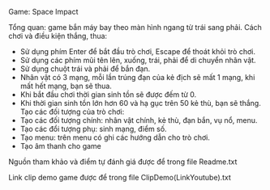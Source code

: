 Game: Space Impact

Tổng quan: game bắn máy bay theo màn hình ngang từ trái sang phải.
Cách chơi và điều kiện thắng, thua:
- Sử dụng phím Enter để bắt đầu trò chơi, Escape để thoát khỏi trò chơi.
- Sử dụng các phím mũi tên lên, xuống, trái, phải để di chuyển nhân vật.
- Sử dụng chuột trái và phải để bắn đạn.
- Nhân vật có 3 mạng, mỗi lần trúng đạn của kẻ địch sẽ mất 1 mạng, khi mất hết mạng, bạn sẽ thua.
- Khi bắt đầu chơi thời gian sinh tồn sẽ được đếm từ 0.
- Khi thời gian sinh tồn lớn hơn 60 và hạ gục trên 50 kẻ thù, bạn sẽ thắng.
Tạo các đối tượng của trò chơi:
- Tạo các đối tượng chính: nhân vật chính, kẻ thù, đạn bắn, vụ nổ, menu.
- Tạo các đổi tượng phụ: sinh mạng, điểm số.
- Tạo menu: trên menu có ghi các hướng dẫn cho trò chơi.
- Tạo âm thanh cho game

Nguồn tham khảo và điểm tự đánh giá được để trong file Readme.txt

Link clip demo game được để trong file ClipDemo(LinkYoutube).txt
